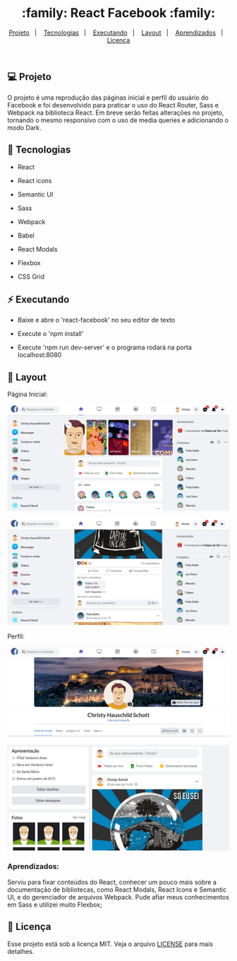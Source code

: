 <h1 align="center">
 :family: React Facebook :family:
</h1>

<p align="center">
<a href="#-projeto">Projeto</a>&nbsp;&nbsp;&nbsp;|&nbsp;&nbsp;&nbsp;
  <a href="#rocket-tecnologias">Tecnologias</a>&nbsp;&nbsp;&nbsp;|&nbsp;&nbsp;&nbsp;  
  <a href="#zap-executando">Executando</a>&nbsp;&nbsp;&nbsp;|&nbsp;&nbsp;&nbsp;
  <a href="#-layout">Layout</a>&nbsp;&nbsp;&nbsp;|&nbsp;&nbsp;&nbsp;
  <a href="#zap-executando">Aprendizados</a>&nbsp;&nbsp;&nbsp;|&nbsp;&nbsp;&nbsp;
  <a href="#memo-licença">Licença</a>
</p>

<br>

## 💻 Projeto

O projeto é uma reprodução das páginas inicial e perfil do usuário do Facebook e foi desenvolvido para praticar o uso do React Router, Sass e Webpack na biblioteca React. Em breve serão feitas alterações no projeto, tornando o mesmo responsivo com o uso de media queries e adicionando o modo Dark.

## :rocket: Tecnologias

- React

- React icons

- Semantic UI

- Sass

- Webpack

- Babel

- React Modals

- Flexbox

- CSS Grid

## :zap: Executando

- Baixe e abre o 'react-facebook' no seu editor de texto

- Execute o 'npm install'

- Execute 'npm run dev-server' e o programa rodará na porta localhost:8080

## 🎨 Layout

Página Inicial:

![Image Facebook](https://github.com/ChristySchott/react-facebook/blob/master/layout/layout3.JPG)

![Image Facebook](https://github.com/ChristySchott/react-facebook/blob/master/layout/layout4.JPG)

Perfil:

![Image Facebook](https://github.com/ChristySchott/react-facebook/blob/master/layout/layout1.JPG)

![Image Facebook](https://github.com/ChristySchott/react-facebook/blob/master/layout/layout2.JPG)

### Aprendizados:

Serviu para fixar conteúdos do React, conhecer um pouco mais sobre a documentação de bibliotecas, como React Modals, React Icons e Semantic UI, e do gerenciador de arquivos Webpack. Pude afiar meus conhecimentos em Sass e utilizei muito Flexbox;

## :memo: Licença

Esse projeto está sob a licença MIT. Veja o arquivo [LICENSE](LICENSE.md) para mais detalhes.


